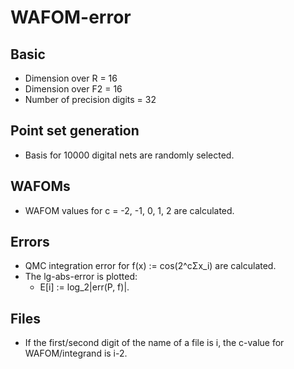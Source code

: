 # WAFOM-error

## Basic

* Dimension over R = 16
* Dimension over F2 = 16
* Number of precision digits = 32

## Point set generation

* Basis for 10000 digital nets are randomly selected.

## WAFOMs

* WAFOM values for c = -2, -1, 0, 1, 2 are calculated.

## Errors

* QMC integration error for f(x) := cos(2^cΣx_i) are calculated.
* The lg-abs-error is plotted:
    * E[i] := log_2|err(P, f)|.

## Files

* If the first/second digit of the name of a file is i, the c-value for WAFOM/integrand is i-2.
